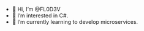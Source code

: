 - 👋 Hi, I’m @FL0D3V
- 👀 I’m interested in C#.
- 🌱 I’m currently learning to develop microservices.

<!---
FL0D3V/FL0D3V is a ✨ special ✨ repository because its `README.md` (this file) appears on your GitHub profile.
You can click the Preview link to take a look at your changes.
--->
